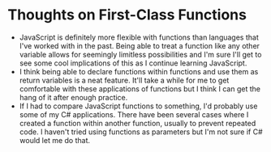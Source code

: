 # Thoughts on First-Class Functions

* JavaScript is definitely more flexible with functions than languages that I've worked with in the past. Being able to treat a function like any other variable allows for seemingly limitless possibilities
  and I'm sure I'll get to see some cool implications of this as I continue learning JavaScript.
* I think being able to declare functions within functions and use them as return variables is a neat feature. It'll take a while for me to get comfortable with these applications of functions but I think I can
  get the hang of it after enough practice.
* If I had to compare JavaScript functions to something, I'd probably use some of my C# applications. There have been several cases where I created a function within another function, usually to prevent repeated
  code. I haven't tried using functions as parameters but I'm not sure if C# would let me do that.
